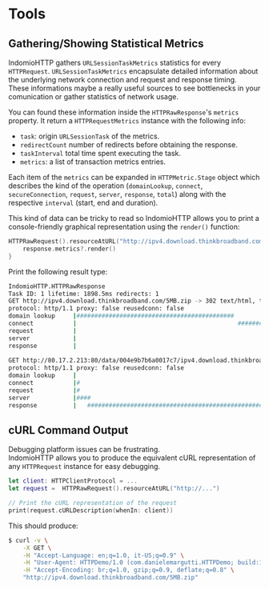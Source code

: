 # Tools

## Gathering/Showing Statistical Metrics

IndomioHTTP gathers `URLSessionTaskMetrics` statistics for every `HTTPRequest`. `URLSessionTaskMetrics` encapsulate detailed information about the underlying network connection and request and response timing.  
These informations maybe a really useful sources to see bottlenecks in your comunication or gather statistics of network usage.

You can found these information inside the `HTTPRawResponse`'s `metrics` property. It return a `HTTPRequestMetrics` instance with the following info:

- `task`: origin `URLSessionTask` of the metrics.
- `redirectCount` number of redirects before obtaining the response.
- `taskInterval` total time spent executing the task.
- `metrics`: a list of transaction metrics entries.

Each item of the `metrics` can be expanded in `HTTPMetric.Stage` object which describes the kind of the operation (`domainLookup`, `connect`, `secureConnection`, `request`, `server`, `response`, `total`) along with the respective `interval` (start, end and duration).

This kind of data can be tricky to read so IndomioHTTP allows you to print a console-friendly graphical representation using the `render()` function:

```swift
HTTPRawRequest().resourceAtURL("http://ipv4.download.thinkbroadband.com/5MB.zip").onResponse { response in
    response.metrics?.render()
}
```

Print the following result type:

```sh
IndomioHTTP.HTTPRawResponse
Task ID: 1 lifetime: 1898.5ms redirects: 1
GET http://ipv4.download.thinkbroadband.com/5MB.zip -> 302 text/html, through network-load
protocol: http/1.1 proxy: false reusedconn: false
domain lookup     |############################################                                    |  92.0ms
connect           |                                             ###########################        |  54.0ms
request           |                                                                       #        |   0.3ms
server            |                                                                       #########|  15.4ms
response          |                                                                               #|   1.4ms
                                                                                             total   167.8ms
GET http://80.17.2.213:80/data/004e9b7b6a0017c7/ipv4.download.thinkbroadband.com/5MB.zip -> 200 application/zip, through network-load
protocol: http/1.1 proxy: false reusedconn: false
domain lookup     |                                                                                |   0.0ms
connect           |#                                                                               |  17.0ms
request           |#                                                                               |   0.1ms
server            |####                                                                            |  43.7ms
response          |   #############################################################################|1473.0ms                        
```

## cURL Command Output

Debugging platform issues can be frustrating.  
IndomioHTTP allows you to produce the equivalent cURL representation of any `HTTPRequest` instance for easy debugging.

```swift
let client: HTTPClientProtocol = ...
let request =  HTTPRawRequest().resourceAtURL("http://...")

// Print the cURL representation of the request
print(request.cURLDescription(whenIn: client))
```

This should produce:

```sh
$ curl -v \
	-X GET \
	-H "Accept-Language: en;q=1.0, it-US;q=0.9" \
	-H "User-Agent: HTTPDemo/1.0 (com.danielemargutti.HTTPDemo; build:1; iOS 14.5.0) IndomioHTTP/0.9.0" \
	-H "Accept-Encoding: br;q=1.0, gzip;q=0.9, deflate;q=0.8" \
	"http://ipv4.download.thinkbroadband.com/5MB.zip"
```